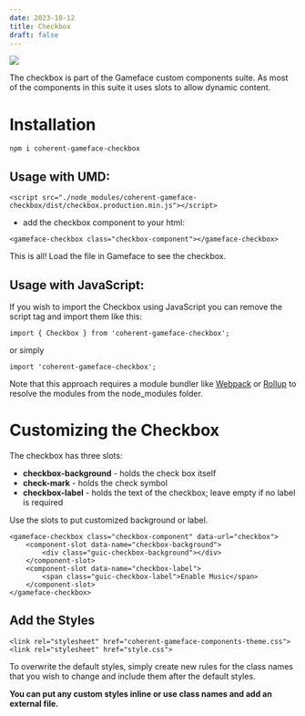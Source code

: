 ```yaml
---
date: 2023-10-12
title: Checkbox
draft: false
---
```


<!--Copyright (c) Coherent Labs AD. All rights reserved. Licensed under the MIT License. See License.txt in the project root for license information. -->

<a href="https://www.npmjs.com/package/coherent-gameface-checkbox"><img src="http://img.shields.io/npm/v/coherent-gameface-checkbox.svg?style=flat-square"/></a>

The checkbox is part of the Gameface custom components suite. As most of the components in this suite it uses slots to allow dynamic content.

Installation
===================

```
npm i coherent-gameface-checkbox
```

## Usage with UMD:

~~~~{.html}
<script src="./node_modules/coherent-gameface-checkbox/dist/checkbox.production.min.js"></script>
~~~~

* add the checkbox component to your html:

~~~~{.html}
<gameface-checkbox class="checkbox-component"></gameface-checkbox>
~~~~

This is all! Load the file in Gameface to see the checkbox.

## Usage with JavaScript:

If you wish to import the Checkbox using JavaScript you can remove the script tag and import them like this:

~~~~{.js}
import { Checkbox } from 'coherent-gameface-checkbox';
~~~~

or simply

~~~~{.js}
import 'coherent-gameface-checkbox';
~~~~

Note that this approach requires a module bundler like [Webpack](https://webpack.js.org/) or [Rollup](https://rollupjs.org/guide/en/) to resolve the
modules from the node_modules folder.

Customizing the Checkbox
=========================

The checkbox has three slots:
- **checkbox-background** - holds the check box itself
- **check-mark** - holds the check symbol
- **checkbox-label** - holds the text of the checkbox; leave empty if no label is required

Use the slots to put customized background or label.

~~~~{.html}
<gameface-checkbox class="checkbox-component" data-url="checkbox">
    <component-slot data-name="checkbox-background">
        <div class="guic-checkbox-background"></div>
    </component-slot>
    <component-slot data-name="checkbox-label">
        <span class="guic-checkbox-label">Enable Music</span>
    </component-slot>
</gameface-checkbox>
~~~~

## Add the Styles

~~~~{.css}
<link rel="stylesheet" href="coherent-gameface-components-theme.css">
<link rel="stylesheet" href="style.css">
~~~~

To overwrite the default styles, simply create new rules for the class names that
you wish to change and include them after the default styles.

**You can put any custom styles inline or use class names and add an external file.**

